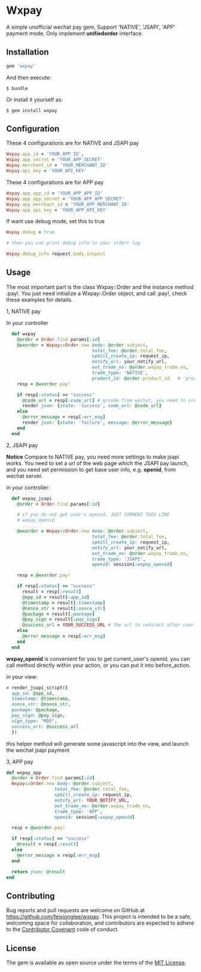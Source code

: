 # Wxpay

A simple unofficial wechat pay gem, Support 'NATIVE', 'JSAPI', 'APP' payment mode. Only implement **unifiedorder** interface.

## Installation

```ruby
gem 'wxpay'
```

And then execute:

    $ bundle

Or install it yourself as:

    $ gem install wxpay

## Configuration

These 4 configurations are for NATIVE and JSAPI pay
```ruby
Wxpay.app_id = 'YOUR_APP_ID',
Wxpay.app_secret = 'YOUR_APP_SECRET'
Wxpay.merchant_id = 'YOUR_MERCHANT_ID'
Wxpay.api_key = 'YOUR_API_KEY'
```
These 4 configurations are for APP pay
```ruby
Wxpay.app_app_id = 'YOUR_APP_APP_ID'
Wxpay.app_app_secret = 'YOUR_APP_APP_SECRET'
Wxpay.app_merchant_id = 'YOUR_APP_MERCHANT_ID'
Wxpay.app_api_key = 'YOUR_APP_API_KEY'
```

If want use debug mode, set this to true
```ruby
Wxpay.debug = true

# then you can print debug info to your stderr log

Wxpay.debug_info request.body.inspect
```

## Usage

The most important part is the class Wxpay::Order and the instance method :pay!. You just need initialize a Wxpay::Order object, and call :pay!, check these examples for details.

1, NATIVE pay

In your controller
```ruby
  def wxpay
    @order = Order.find params[:id]
    @wxorder = Wxpay::Order.new body: @order.subject,
                                total_fee: @order.total_fee,
                                spbill_create_ip: request_ip,
                                notify_url: your_notify_url,
                                out_trade_no: @order.wxpay_trade_no,
                                trade_type: 'NATIVE',
                                product_id: @order.product_id   # 'product_id' is need for NATIVE pay
    resp = @wxorder.pay!

    if resp[:status] == "success"
      @code_url = resp[:code_url] # qrcode from wechat, you need to create qrcode image with this value
      render json: {state: 'success', code_url: @code_url}
    else
      @error_message = resp[:err_msg]
      render json: {state: 'failure', message: @error_message}
    end
  end
```

2, JSAPI pay

**Notice** Compare to NATIVE pay, you need more settings to make jsapi works. You need to set a url of the web page which the JSAPI pay launch, and you need set permission to get base user info, e.g. **openid**, from wechat server.

in your controller:
```ruby
  def wxpay_jsapi
    @order = Order.find params[:id]

    # if you do not get user's openid, JUST COMMENT THIS LINE
    # wxpay_openid

    @wxorder = Wxpay::Order.new body: @order.subject,
                                total_fee: @order.total_fee,
                                spbill_create_ip: request_ip,
                                notify_url: your_notify_url,
                                out_trade_no: @order.wxpay_trade_no,
                                trade_type: 'JSAPI',
                                openid: session[:wxpay_openid]

    resp = @wxorder.pay!

    if resp[:status] == "success"
      result = resp[:result]
      @app_id = result[:app_id]
      @timestamp = result[:timestamp]
      @nonce_str = result[:nonce_str]
      @package = result[:package]
      @pay_sign = result[:pay_sign]
      @success_url = YOUR_SUCCESS_URL # the url to redirect after user paid successful
    else
      @error_message = resp[:err_msg]
    end
  end
```
**wxpay_openid** is convenient for you to get current_user's openid, you can call method directly within your action, or you can put it into before_action.

in your view:
```ruby
= render_jsapi_script({
  app_id: @app_id,
  timestamp: @timestamp,
  nonce_str: @nonce_str,
  package: @package,
  pay_sign: @pay_sign,
  sign_type: "MD5",
  success_url: @success_url
  })
```
this helper method will generate some javascript into the view, and launch the wechat jsapi payment

3, APP pay

```ruby
def wxpay_app
  @order = Order.find params[:id]
  Wxpay::Order.new body: @order.subject,
                  total_fee: @order.total_fee,
                  spbill_create_ip: request_ip,
                  notify_url: YOUR_NOTIFY_URL,
                  out_trade_no: @order.wxpay_trade_no,
                  trade_type: 'APP',
                  openid: session[:wxpay_openid]

  resp = @wxorder.pay!

  if resp[:status] == "success"
    @result = resp[:result]
  else
    @error_message = resp[:err_msg]
  end

  return json: @result
end
```

## Contributing

Bug reports and pull requests are welcome on GitHub at https://github.com/feixionglee/wxpay. This project is intended to be a safe, welcoming space for collaboration, and contributors are expected to adhere to the [Contributor Covenant](http://contributor-covenant.org) code of conduct.


## License

The gem is available as open source under the terms of the [MIT License](http://opensource.org/licenses/MIT).


